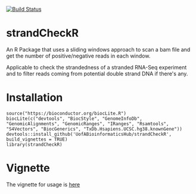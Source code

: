 [![Build Status](https://travis-ci.org/UofABioinformaticsHub/strandCheckR.svg?branch=master)](https://travis-ci.org/UofABioinformaticsHub/strandCheckR)

# strandCheckR

An R Package that uses a sliding windows approach to scan a bam file and get the number of positive/negative reads in each window. 

Applicable to check the strandedness of a stranded RNA-Seq experiment and to filter reads coming from potential double strand DNA if there's any. 

# Installation

```
source("https://bioconductor.org/biocLite.R")
biocLite(c("devtools", "BiocStyle", "GenomeInfoDb", "GenomicAlignments", "GenomicRanges", "IRanges", "Rsamtools", "S4Vectors", "BiocGenerics", "TxDb.Hsapiens.UCSC.hg38.knownGene"))
devtools::install_github('UofABioinformaticsHub/strandCheckR', build_vignettes = TRUE)
library(strandCheckR)
```

# Vignette

The vignette for usage is [here](https://uofabioinformaticshub.github.io/strandCheckR/vignettes/strandCheckR.html)


